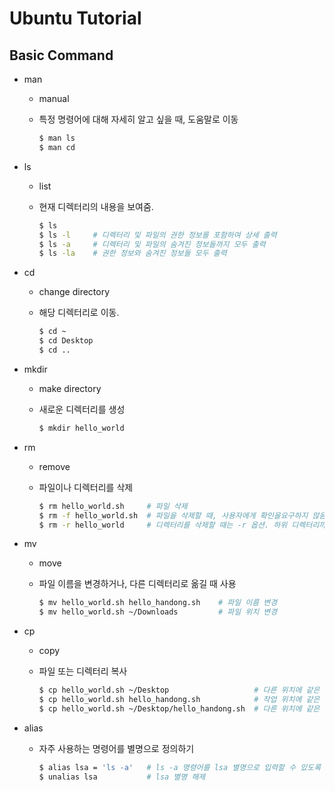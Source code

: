 # Ubuntu Tutorial



## Basic Command

- man

  - manual

  - 특정 명령어에 대해 자세히 알고 싶을 때, 도움말로 이동

    ```bash
    $ man ls
    $ man cd
    ```

  

- ls

  - list

  - 현재 디렉터리의 내용을 보여줌.

    ```bash
    $ ls
    $ ls -l		# 디렉터리 및 파일의 권한 정보를 포함하여 상세 출력
    $ ls -a		# 디렉터리 및 파일의 숨겨진 정보들까지 모두 출력
    $ ls -la	# 권한 정보와 숨겨진 정보들 모두 출력
    ```



- cd

  - change directory

  - 해당 디렉터리로 이동.

    ```bash
    $ cd ~
    $ cd Desktop
    $ cd ..
    ```



- mkdir

  - make directory

  - 새로운 디렉터리를 생성

    ```bash
    $ mkdir hello_world
    ```



- rm

  - remove

  - 파일이나 디렉터리를 삭제

    ```bash
    $ rm hello_world.sh		# 파일 삭제
    $ rm -f hello_world.sh	# 파일을 삭제할 때, 사용자에게 확인을요구하지 않음
    $ rm -r hello_world		# 디렉터리를 삭제할 때는 -r 옵션. 하위 디렉터리까지 모두 삭제
    ```



- mv

  - move

  - 파일 이름을 변경하거나, 다른 디렉터리로 옮길 때 사용

    ```bash
    $ mv hello_world.sh hello_handong.sh	# 파일 이름 변경
    $ mv hello_world.sh ~/Downloads			# 파일 위치 변경
    ```



- cp

  - copy

  - 파일 또는 디렉터리 복사

    ```bash
    $ cp hello_world.sh ~/Desktop					# 다른 위치에 같은 파일을 복사
    $ cp hello_world.sh hello_handong.sh 			# 작업 위치에 같은 내용의 파일을 새로운 이름으로 복사
    $ cp hello_world.sh ~/Desktop/hello_handong.sh 	# 다른 위치에 같은 내용의 파일을 새로운 이름으로 복사
    ```

    

- alias

  - 자주 사용하는 명령어를 별명으로 정의하기

    ```bash
    $ alias lsa = 'ls -a'	# ls -a 명령어를 lsa 별명으로 입력할 수 있도록 정의
    $ unalias lsa			# lsa 별명 해제
    ```

    